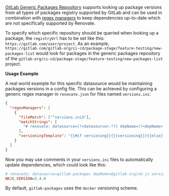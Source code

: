 [GitLab Generic Packages Repository](https://docs.gitlab.com/ee/user/packages/generic_packages/) supports looking up package versions from all types of packages registry supported by GitLab and can be used in combination with [regex managers](https://docs.renovatebot.com/modules/manager/regex/) to keep dependencies up-to-date which are not specifically supported by Renovate.

To specify which specific repository should be queried when looking up a package, the `registryUrl` has to be set like this: `https://gitlab.com/user/project`.
As an example, `https://gitlab.com/gitlab-org/ci-cd/package-stage/feature-testing/new-packages-list` would look for packages in the generic packages repository of the `gitlab-org/ci-cd/package-stage/feature-testing/new-packages-list` project.

**Usage Example**

A real world example for this specific datasource would be maintaining packages versions in a config file.
This can be achieved by configuring a generic regex manager in `renovate.json` for files named `versions.ini`:

```json
{
  "regexManagers": [
    {
      "fileMatch": ["^versions.ini$"],
      "matchStrings": [
        "# renovate: datasource=(?<datasource>.*?) depName=(?<depName>.*?)( versioning=(?<versioning>.*?))?( registryUrl=(?<registryUrl>.*?))?\\s.*?_VERSION=(?<currentValue>.*)\\s"
      ],
      "versioningTemplate": "{{#if versioning}}{{{versioning}}}{{else}}semver{{/if}}"
    }
  ]
}
```

Now you may use comments in your `versions.ini` files to automatically update dependencies, which could look like this:

```ini
# renovate: datasource=gitlab-packages depName=@gitlab-org/nk-js versioning=semver registryUrl=https://gitlab.com/gitlab-org/ci-cd/package-stage/feature-testing/new-packages-list
NKJS_VERSION=3.4.0

```

By default, `gitlab-packages` uses the `docker` versioning scheme.
